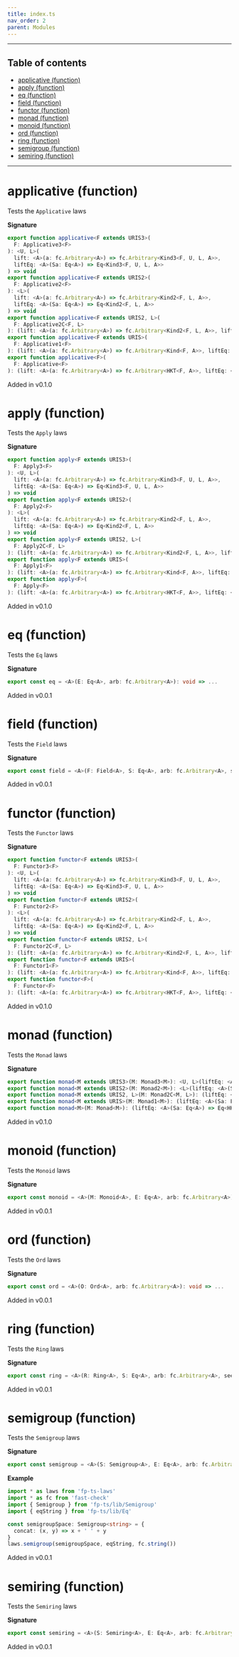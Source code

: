 ```yaml
---
title: index.ts
nav_order: 2
parent: Modules
---
```


---

<h2 class="text-delta">Table of contents</h2>

- [applicative (function)](#applicative-function)
- [apply (function)](#apply-function)
- [eq (function)](#eq-function)
- [field (function)](#field-function)
- [functor (function)](#functor-function)
- [monad (function)](#monad-function)
- [monoid (function)](#monoid-function)
- [ord (function)](#ord-function)
- [ring (function)](#ring-function)
- [semigroup (function)](#semigroup-function)
- [semiring (function)](#semiring-function)

---

# applicative (function)

Tests the `Applicative` laws

**Signature**

```ts
export function applicative<F extends URIS3>(
  F: Applicative3<F>
): <U, L>(
  lift: <A>(a: fc.Arbitrary<A>) => fc.Arbitrary<Kind3<F, U, L, A>>,
  liftEq: <A>(Sa: Eq<A>) => Eq<Kind3<F, U, L, A>>
) => void
export function applicative<F extends URIS2>(
  F: Applicative2<F>
): <L>(
  lift: <A>(a: fc.Arbitrary<A>) => fc.Arbitrary<Kind2<F, L, A>>,
  liftEq: <A>(Sa: Eq<A>) => Eq<Kind2<F, L, A>>
) => void
export function applicative<F extends URIS2, L>(
  F: Applicative2C<F, L>
): (lift: <A>(a: fc.Arbitrary<A>) => fc.Arbitrary<Kind2<F, L, A>>, liftEq: <A>(Sa: Eq<A>) => Eq<Kind2<F, L, A>>) => void
export function applicative<F extends URIS>(
  F: Applicative1<F>
): (lift: <A>(a: fc.Arbitrary<A>) => fc.Arbitrary<Kind<F, A>>, liftEq: <A>(Sa: Eq<A>) => Eq<Kind<F, A>>) => void
export function applicative<F>(
  F: Applicative<F>
): (lift: <A>(a: fc.Arbitrary<A>) => fc.Arbitrary<HKT<F, A>>, liftEq: <A>(Sa: Eq<A>) => Eq<HKT<F, A>>) => void { ... }
```

Added in v0.1.0

# apply (function)

Tests the `Apply` laws

**Signature**

```ts
export function apply<F extends URIS3>(
  F: Apply3<F>
): <U, L>(
  lift: <A>(a: fc.Arbitrary<A>) => fc.Arbitrary<Kind3<F, U, L, A>>,
  liftEq: <A>(Sa: Eq<A>) => Eq<Kind3<F, U, L, A>>
) => void
export function apply<F extends URIS2>(
  F: Apply2<F>
): <L>(
  lift: <A>(a: fc.Arbitrary<A>) => fc.Arbitrary<Kind2<F, L, A>>,
  liftEq: <A>(Sa: Eq<A>) => Eq<Kind2<F, L, A>>
) => void
export function apply<F extends URIS2, L>(
  F: Apply2C<F, L>
): (lift: <A>(a: fc.Arbitrary<A>) => fc.Arbitrary<Kind2<F, L, A>>, liftEq: <A>(Sa: Eq<A>) => Eq<Kind2<F, L, A>>) => void
export function apply<F extends URIS>(
  F: Apply1<F>
): (lift: <A>(a: fc.Arbitrary<A>) => fc.Arbitrary<Kind<F, A>>, liftEq: <A>(Sa: Eq<A>) => Eq<Kind<F, A>>) => void
export function apply<F>(
  F: Apply<F>
): (lift: <A>(a: fc.Arbitrary<A>) => fc.Arbitrary<HKT<F, A>>, liftEq: <A>(Sa: Eq<A>) => Eq<HKT<F, A>>) => void { ... }
```

Added in v0.1.0

# eq (function)

Tests the `Eq` laws

**Signature**

```ts
export const eq = <A>(E: Eq<A>, arb: fc.Arbitrary<A>): void => ...
```

Added in v0.0.1

# field (function)

Tests the `Field` laws

**Signature**

```ts
export const field = <A>(F: Field<A>, S: Eq<A>, arb: fc.Arbitrary<A>, seed?: number): void => ...
```

Added in v0.0.1

# functor (function)

Tests the `Functor` laws

**Signature**

```ts
export function functor<F extends URIS3>(
  F: Functor3<F>
): <U, L>(
  lift: <A>(a: fc.Arbitrary<A>) => fc.Arbitrary<Kind3<F, U, L, A>>,
  liftEq: <A>(Sa: Eq<A>) => Eq<Kind3<F, U, L, A>>
) => void
export function functor<F extends URIS2>(
  F: Functor2<F>
): <L>(
  lift: <A>(a: fc.Arbitrary<A>) => fc.Arbitrary<Kind2<F, L, A>>,
  liftEq: <A>(Sa: Eq<A>) => Eq<Kind2<F, L, A>>
) => void
export function functor<F extends URIS2, L>(
  F: Functor2C<F, L>
): (lift: <A>(a: fc.Arbitrary<A>) => fc.Arbitrary<Kind2<F, L, A>>, liftEq: <A>(Sa: Eq<A>) => Eq<Kind2<F, L, A>>) => void
export function functor<F extends URIS>(
  F: Functor1<F>
): (lift: <A>(a: fc.Arbitrary<A>) => fc.Arbitrary<Kind<F, A>>, liftEq: <A>(Sa: Eq<A>) => Eq<Kind<F, A>>) => void
export function functor<F>(
  F: Functor<F>
): (lift: <A>(a: fc.Arbitrary<A>) => fc.Arbitrary<HKT<F, A>>, liftEq: <A>(Sa: Eq<A>) => Eq<HKT<F, A>>) => void { ... }
```

Added in v0.1.0

# monad (function)

Tests the `Monad` laws

**Signature**

```ts
export function monad<M extends URIS3>(M: Monad3<M>): <U, L>(liftEq: <A>(Sa: Eq<A>) => Eq<Kind3<M, U, L, A>>) => void
export function monad<M extends URIS2>(M: Monad2<M>): <L>(liftEq: <A>(Sa: Eq<A>) => Eq<Kind2<M, L, A>>) => void
export function monad<M extends URIS2, L>(M: Monad2C<M, L>): (liftEq: <A>(Sa: Eq<A>) => Eq<Kind2<M, L, A>>) => void
export function monad<M extends URIS>(M: Monad1<M>): (liftEq: <A>(Sa: Eq<A>) => Eq<Kind<M, A>>) => void
export function monad<M>(M: Monad<M>): (liftEq: <A>(Sa: Eq<A>) => Eq<HKT<M, A>>) => void { ... }
```

Added in v0.1.0

# monoid (function)

Tests the `Monoid` laws

**Signature**

```ts
export const monoid = <A>(M: Monoid<A>, E: Eq<A>, arb: fc.Arbitrary<A>): void => ...
```

Added in v0.0.1

# ord (function)

Tests the `Ord` laws

**Signature**

```ts
export const ord = <A>(O: Ord<A>, arb: fc.Arbitrary<A>): void => ...
```

Added in v0.0.1

# ring (function)

Tests the `Ring` laws

**Signature**

```ts
export const ring = <A>(R: Ring<A>, S: Eq<A>, arb: fc.Arbitrary<A>, seed?: number): void => ...
```

Added in v0.0.1

# semigroup (function)

Tests the `Semigroup` laws

**Signature**

```ts
export const semigroup = <A>(S: Semigroup<A>, E: Eq<A>, arb: fc.Arbitrary<A>): void => ...
```

**Example**

```ts
import * as laws from 'fp-ts-laws'
import * as fc from 'fast-check'
import { Semigroup } from 'fp-ts/lib/Semigroup'
import { eqString } from 'fp-ts/lib/Eq'

const semigroupSpace: Semigroup<string> = {
  concat: (x, y) => x + ' ' + y
}
laws.semigroup(semigroupSpace, eqString, fc.string())
```

Added in v0.0.1

# semiring (function)

Tests the `Semiring` laws

**Signature**

```ts
export const semiring = <A>(S: Semiring<A>, E: Eq<A>, arb: fc.Arbitrary<A>, seed?: number): void => ...
```

Added in v0.0.1
